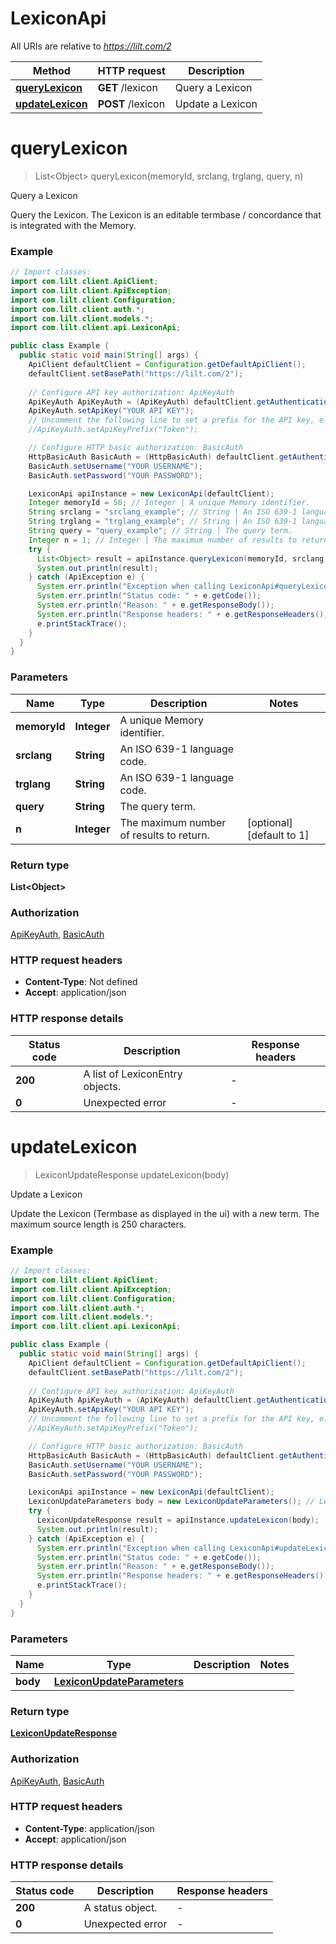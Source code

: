 # LexiconApi

All URIs are relative to *https://lilt.com/2*

Method | HTTP request | Description
------------- | ------------- | -------------
[**queryLexicon**](LexiconApi.md#queryLexicon) | **GET** /lexicon | Query a Lexicon
[**updateLexicon**](LexiconApi.md#updateLexicon) | **POST** /lexicon | Update a Lexicon


<a name="queryLexicon"></a>
# **queryLexicon**
> List&lt;Object&gt; queryLexicon(memoryId, srclang, trglang, query, n)

Query a Lexicon

Query the Lexicon. The Lexicon is an editable termbase / concordance that is integrated with the Memory.  

### Example
```java
// Import classes:
import com.lilt.client.ApiClient;
import com.lilt.client.ApiException;
import com.lilt.client.Configuration;
import com.lilt.client.auth.*;
import com.lilt.client.models.*;
import com.lilt.client.api.LexiconApi;

public class Example {
  public static void main(String[] args) {
    ApiClient defaultClient = Configuration.getDefaultApiClient();
    defaultClient.setBasePath("https://lilt.com/2");
    
    // Configure API key authorization: ApiKeyAuth
    ApiKeyAuth ApiKeyAuth = (ApiKeyAuth) defaultClient.getAuthentication("ApiKeyAuth");
    ApiKeyAuth.setApiKey("YOUR API KEY");
    // Uncomment the following line to set a prefix for the API key, e.g. "Token" (defaults to null)
    //ApiKeyAuth.setApiKeyPrefix("Token");

    // Configure HTTP basic authorization: BasicAuth
    HttpBasicAuth BasicAuth = (HttpBasicAuth) defaultClient.getAuthentication("BasicAuth");
    BasicAuth.setUsername("YOUR USERNAME");
    BasicAuth.setPassword("YOUR PASSWORD");

    LexiconApi apiInstance = new LexiconApi(defaultClient);
    Integer memoryId = 56; // Integer | A unique Memory identifier.
    String srclang = "srclang_example"; // String | An ISO 639-1 language code.
    String trglang = "trglang_example"; // String | An ISO 639-1 language code.
    String query = "query_example"; // String | The query term.
    Integer n = 1; // Integer | The maximum number of results to return.
    try {
      List<Object> result = apiInstance.queryLexicon(memoryId, srclang, trglang, query, n);
      System.out.println(result);
    } catch (ApiException e) {
      System.err.println("Exception when calling LexiconApi#queryLexicon");
      System.err.println("Status code: " + e.getCode());
      System.err.println("Reason: " + e.getResponseBody());
      System.err.println("Response headers: " + e.getResponseHeaders());
      e.printStackTrace();
    }
  }
}
```

### Parameters

Name | Type | Description  | Notes
------------- | ------------- | ------------- | -------------
 **memoryId** | **Integer**| A unique Memory identifier. |
 **srclang** | **String**| An ISO 639-1 language code. |
 **trglang** | **String**| An ISO 639-1 language code. |
 **query** | **String**| The query term. |
 **n** | **Integer**| The maximum number of results to return. | [optional] [default to 1]

### Return type

**List&lt;Object&gt;**

### Authorization

[ApiKeyAuth](../README.md#ApiKeyAuth), [BasicAuth](../README.md#BasicAuth)

### HTTP request headers

 - **Content-Type**: Not defined
 - **Accept**: application/json

### HTTP response details
| Status code | Description | Response headers |
|-------------|-------------|------------------|
**200** | A list of LexiconEntry objects. |  -  |
**0** | Unexpected error |  -  |

<a name="updateLexicon"></a>
# **updateLexicon**
> LexiconUpdateResponse updateLexicon(body)

Update a Lexicon

Update the Lexicon (Termbase as displayed in the ui) with a new term. The maximum source length is 250 characters.  

### Example
```java
// Import classes:
import com.lilt.client.ApiClient;
import com.lilt.client.ApiException;
import com.lilt.client.Configuration;
import com.lilt.client.auth.*;
import com.lilt.client.models.*;
import com.lilt.client.api.LexiconApi;

public class Example {
  public static void main(String[] args) {
    ApiClient defaultClient = Configuration.getDefaultApiClient();
    defaultClient.setBasePath("https://lilt.com/2");
    
    // Configure API key authorization: ApiKeyAuth
    ApiKeyAuth ApiKeyAuth = (ApiKeyAuth) defaultClient.getAuthentication("ApiKeyAuth");
    ApiKeyAuth.setApiKey("YOUR API KEY");
    // Uncomment the following line to set a prefix for the API key, e.g. "Token" (defaults to null)
    //ApiKeyAuth.setApiKeyPrefix("Token");

    // Configure HTTP basic authorization: BasicAuth
    HttpBasicAuth BasicAuth = (HttpBasicAuth) defaultClient.getAuthentication("BasicAuth");
    BasicAuth.setUsername("YOUR USERNAME");
    BasicAuth.setPassword("YOUR PASSWORD");

    LexiconApi apiInstance = new LexiconApi(defaultClient);
    LexiconUpdateParameters body = new LexiconUpdateParameters(); // LexiconUpdateParameters | 
    try {
      LexiconUpdateResponse result = apiInstance.updateLexicon(body);
      System.out.println(result);
    } catch (ApiException e) {
      System.err.println("Exception when calling LexiconApi#updateLexicon");
      System.err.println("Status code: " + e.getCode());
      System.err.println("Reason: " + e.getResponseBody());
      System.err.println("Response headers: " + e.getResponseHeaders());
      e.printStackTrace();
    }
  }
}
```

### Parameters

Name | Type | Description  | Notes
------------- | ------------- | ------------- | -------------
 **body** | [**LexiconUpdateParameters**](LexiconUpdateParameters.md)|  |

### Return type

[**LexiconUpdateResponse**](LexiconUpdateResponse.md)

### Authorization

[ApiKeyAuth](../README.md#ApiKeyAuth), [BasicAuth](../README.md#BasicAuth)

### HTTP request headers

 - **Content-Type**: application/json
 - **Accept**: application/json

### HTTP response details
| Status code | Description | Response headers |
|-------------|-------------|------------------|
**200** | A status object. |  -  |
**0** | Unexpected error |  -  |

